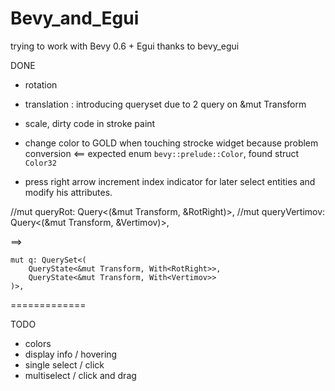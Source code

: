 # Bevy_and_Egui

trying to work with Bevy 0.6 + Egui thanks to bevy_egui

DONE
+ rotation
+ translation : introducing queryset due to 2 query on &mut Transform

+ scale, dirty code in stroke paint
+ change color to GOLD when touching strocke widget because problem conversion <== expected enum `bevy::prelude::Color`, found struct `Color32`
+ press right arrow increment index indicator for later select entities and modify his attributes. 


//mut queryRot: Query<(&mut Transform, &RotRight)>,
//mut queryVertimov: Query<(&mut Transform, &Vertimov)>,

==>

    mut q: QuerySet<(
        QueryState<&mut Transform, With<RotRight>>,  
        QueryState<&mut Transform, With<Vertimov>>
    )>,

=============

TODO
- colors
- display info / hovering
- single select / click
- multiselect / click and drag
